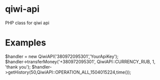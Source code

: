 # qiwi-api
PHP class for qiwi api

# Examples
$handler = new QiwiAPI('380972095301','YourApiKey'); <BR>
$handler->transferMoney('+380972095301', QiwiAPI::CURRENCY_RUB, 1, 'thank you');
  $handler->getHistory(50,QiwiAPI::OPERATION_ALL,1504015224,time());
